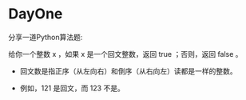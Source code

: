# DayOne
分享一道Python算法题:

给你一个整数 x ，如果 x 是一个回文整数，返回 true ；否则，返回 false 。

* 回文数是指正序（从左向右）和倒序（从右向左）读都是一样的整数。

* 例如，121 是回文，而 123 不是。
